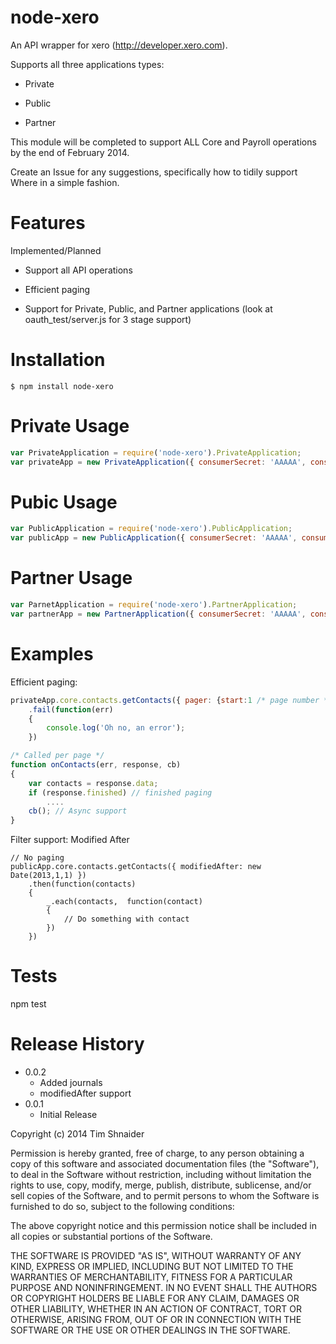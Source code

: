 node-xero
===========
An API wrapper for xero (http://developer.xero.com).

Supports all three applications types:

* Private

* Public

* Partner

This module will be completed to support ALL Core and Payroll operations by the end of February 2014.

Create an Issue for any suggestions, specifically how to tidily support Where in a simple fashion.

Features
========
Implemented/Planned

* Support all API operations

* Efficient paging

* Support for Private, Public, and Partner applications (look at oauth_test/server.js for 3 stage support)


Installation
============

    $ npm install node-xero


Private Usage
=============
```javascript
var PrivateApplication = require('node-xero').PrivateApplication;
var privateApp = new PrivateApplication({ consumerSecret: 'AAAAA', consumerKey: 'BBBBBB', privateKeyPath: './cert/privatekey.pem'});
```


Pubic Usage
=============
```javascript
var PublicApplication = require('node-xero').PublicApplication;
var publicApp = new PublicApplication({ consumerSecret: 'AAAAA', consumerKey: 'BBBBBB'});
```

Partner Usage
=============
```javascript
var ParnetApplication = require('node-xero').PartnerApplication;
var partnerApp = new PartnerApplication({ consumerSecret: 'AAAAA', consumerKey: 'BBBBBB', privateKeyPath: './cert/privatekey.pem', sslCertPath: './cert/ssl.crt'});
```

Examples
========
Efficient paging:

```javascript
privateApp.core.contacts.getContacts({ pager: {start:1 /* page number */, callback:onContacts}})
    .fail(function(err)
    {
        console.log('Oh no, an error');
    })

/* Called per page */
function onContacts(err, response, cb)
{
    var contacts = response.data;
    if (response.finished) // finished paging
        ....
    cb(); // Async support
}

```

Filter support: Modified After
```
// No paging
publicApp.core.contacts.getContacts({ modifiedAfter: new Date(2013,1,1) })
    .then(function(contacts)
    {
        _.each(contacts,  function(contact)
        {
            // Do something with contact
        })
    })

```


Tests
==========

npm test


Release History
==============

* 0.0.2
    - Added journals
    - modifiedAfter support
* 0.0.1
    - Initial Release


Copyright (c) 2014 Tim Shnaider

Permission is hereby granted, free of charge, to any person obtaining a copy of this software and associated documentation files (the "Software"), to deal in the Software without restriction, including without limitation the rights to use, copy, modify, merge, publish, distribute, sublicense, and/or sell copies of the Software, and to permit persons to whom the Software is furnished to do so, subject to the following conditions:

The above copyright notice and this permission notice shall be included in all copies or substantial portions of the Software.

THE SOFTWARE IS PROVIDED "AS IS", WITHOUT WARRANTY OF ANY KIND, EXPRESS OR IMPLIED, INCLUDING BUT NOT LIMITED TO THE WARRANTIES OF MERCHANTABILITY, FITNESS FOR A PARTICULAR PURPOSE AND NONINFRINGEMENT. IN NO EVENT SHALL THE AUTHORS OR COPYRIGHT HOLDERS BE LIABLE FOR ANY CLAIM, DAMAGES OR OTHER LIABILITY, WHETHER IN AN ACTION OF CONTRACT, TORT OR OTHERWISE, ARISING FROM, OUT OF OR IN CONNECTION WITH THE SOFTWARE OR THE USE OR OTHER DEALINGS IN THE SOFTWARE.


